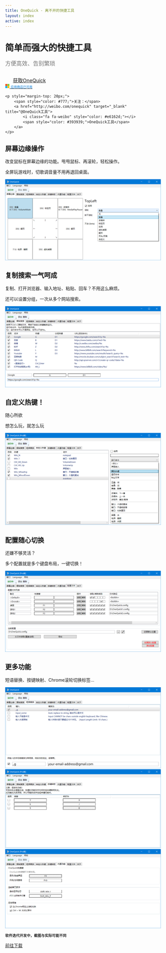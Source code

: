 ```yaml
---
title: OneQuick - 离不开的快捷工具
layout: index
active: index
---
```

<div style="margin-top: 10px;"></div>

<h1 class="text-center">简单而强大的快捷工具</h1>
<div class="text-center" style="font-size: 18px; color: #777; margin-top: 15px;">方便高效、告别繁琐</div>

<div class="text-center" style="margin-top: 30px; margin-bottom: 10px;">
	<a href="/download">
		<span class="btn btn-primary ms-store-dl" style="font-size: 16px; padding: 6px 25px;">
			获取OneQuick
		</span>
		<br>
		<span style="margin-top: 3px;">
			<img src="/img/ms-logo.png" style="height: 14px;">
			<span style="font-size: 10px; color: #0078d7;">应用商店已可用</span>
		</span>
	</a>

	<p style="margin-top: 20px;">
		<span style="color: #777;">关注：</span>
		<a href="http://weibo.com/onequick" target="_blank" title="@OneQuick工具">
			<i class="fa fa-weibo" style="color: #e6162d;"></i>
			<span style="color: #393939;">OneQuick工具</span>
		</a>
	</p>
</div>


<div class="desc-section">
	<h2>屏幕边缘操作</h2>
	<p>改变鼠标在屏幕边缘的功能。甩甩鼠标、再滚轮，轻松操作。</p>
	<p>全屏玩游戏时，切歌调音量不用再退回桌面。</p>
	<center><img src="/img/cn1screenborder.png"></center>
</div>


<div class="desc-section">
	<h2>复制搜索一气呵成</h2>
	<p>复制、打开浏览器、输入地址、粘贴、回车？不用这么麻烦。</p>
	<p>还可以设置分组，一次从多个网站搜索。</p>
	<center><img src="/img/cn2copysearch.png"></center>
</div>


<div class="desc-section">
	<h2>自定义热键！</h2>
	<p>随心所欲</p>
	<p>想怎么玩，就怎么玩</p>
	<center><img src="/img/cn4custom.png"></center>
</div>


<div class="desc-section">
	<h2>配置随心切换</h2>
	<p>还嫌不够灵活？</p>
	<p>多个配置就是多个键盘布局，一键切换！</p>
	<center><img src="/img/cn7config.png"></center>
</div>


<div class="desc-section">
	<h2>更多功能</h2>
	<p>短语替换、按键映射、Chrome滚轮切换标签...</p>
	<center>
		<img src="/img/cn3rep.png">
		<img src="/img/cn5map.png">
		<img src="/img/cn6buildin.png">
	</center>
</div>


<div class="desc-section">
	<p style="font-size: smaller;
    	font-weight: 700;
    	color: #000000d9;">
		软件迭代开发中，截图与实际可能不同
	</p>
	<p style="color: black;">
		<a href="/download">前往下载</a>
	</p>
</div>

<br>
<br>